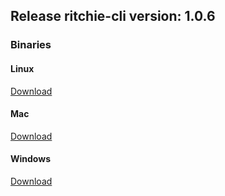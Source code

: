 ## Release ritchie-cli version: 1.0.6

### Binaries

#### Linux
[Download](http://ritchie-cli-bucket152849730126474.s3-website-sa-east-1.amazonaws.com/1.0.6/linux/rit)

#### Mac
[Download](http://ritchie-cli-bucket152849730126474.s3-website-sa-east-1.amazonaws.com/1.0.6/mac/rit)

#### Windows
[Download](http://ritchie-cli-bucket152849730126474.s3-website-sa-east-1.amazonaws.com/1.0.6/windows/rit.exe)